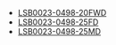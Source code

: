 * [LSB0023-0498-20FWD](lsb0023-0498-20fwd/LSB0023-0498-20FWD.md)
* [LSB0023-0498-25FD](lsb0023-0498-25fd/LSB0023-0498-25FD.md)
* [LSB0023-0498-25MD](lsb0023-0498-25md/LSB0023-0498-25MD.md)
